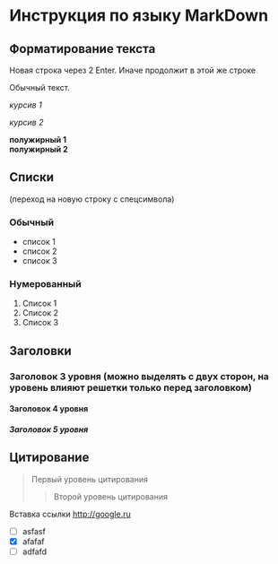 # Инструкция по языку MarkDown
## Форматирование текста

Новая строка через 2 Enter.
Иначе продолжит в этой же строке

Обычный текст.

*курсив 1*

_курсив 2_

**полужирный 1**
<br> __полужирный 2__

## Списки
(переход на новую строку с спецсимвола)
### Обычный
* список 1
* список 2
* список 3
### Нумерованный
1. Список 1
2. Список 2
3. Список 3

## Заголовки 
### Заголовок 3 уровня (можно выделять с двух сторон, на уровень влияют решетки только перед заголовком)
#### Заголовок 4 уровня #
##### Заголовок 5 уровня #####
## Цитирование
> Первый уровень цитирования
>> Второй уровень цитирования

Вставка ссылки http://google.ru
- [ ] asfasf
- [x] afafaf
- [ ] adfafd